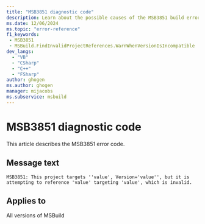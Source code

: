 ```yaml
---
title: "MSB3851 diagnostic code"
description: Learn about the possible causes of the MSB3851 build error, and get troubleshooting tips.
ms.date: 12/06/2024
ms.topic: "error-reference"
f1_keywords:
 - MSB3851
 - MSBuild.FindInvalidProjectReferences.WarnWhenVersionIsIncompatible
dev_langs:
  - "VB"
  - "CSharp"
  - "C++"
  - "FSharp"
author: ghogen
ms.author: ghogen
manager: mijacobs
ms.subservice: msbuild
---
```


# MSB3851 diagnostic code

<!-- :::ErrorDefinitionDescription::: -->
<!-- :::editable-content name="introDescription"::: -->
This article describes the MSB3851 error code.
<!-- :::editable-content-end::: -->

## Message text

`MSB3851: This project targets ''value', Version='value'', but it is attempting to reference 'value' targeting 'value', which is invalid.`

<!-- :::editable-content name="postOutputDescription"::: -->
<!--
{StrBegin="MSB3851: "}
-->
<!-- :::editable-content-end::: -->
<!-- :::ErrorDefinitionDescription-end::: -->

## Applies to

All versions of MSBuild

